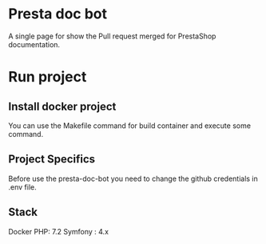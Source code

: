 # Presta doc bot

A single page for show the Pull request merged for PrestaShop documentation.

# Run project

## Install docker project

You can use the Makefile command for build container and execute some command.

## Project Specifics

Before use the presta-doc-bot you need to change the github credentials in .env file.

## Stack

Docker
PHP: 7.2
Symfony : 4.x
